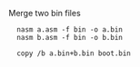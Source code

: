 
Merge two bin files
```
  nasm a.asm -f bin -o a.bin
  nasm b.asm -f bin -o b.bin

  copy /b a.bin+b.bin boot.bin

```